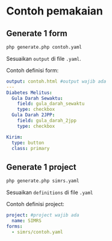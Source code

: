 Contoh pemakaian
================

Generate 1 form
---------------

```bash
php generate.php contoh.yaml
```

Sesuaikan `output` di file `.yaml`.

Contoh definisi form:

```yaml
output: contoh.html #output wajib ada
---
Diabetes Melitus:
  Gula Darah Sewaktu:
    field: gula_darah_sewaktu
    type: checkbox
  Gula Darah 2JPP:
    field: gula_darah_2jpp
    type: checkbox

Kirim:
  type: button
  class: primary
```

Generate 1 project
------------------

```bash
php generate.php simrs.yaml
```

Sesuaikan `definitions` di file `.yaml`

Contoh definisi project:

```yaml
project: #project wajib ada
  name: SIMRS
forms:
  - simrs/contoh.yaml
```
